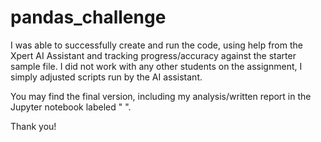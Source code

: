 # pandas_challenge

I was able to successfully create and run the code, using help from the Xpert AI Assistant and tracking progress/accuracy against the starter sample file. 
I did not work with any other students on the assignment, I simply adjusted scripts run by the AI assistant. 

You may find the final version, including my analysis/written report in the Jupyter notebook labeled " ".

Thank you! 
